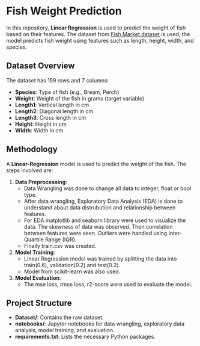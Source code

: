 # Fish Weight Prediction

In this repository, **Linear Regression** is used to predict the weight of fish based on their features. The dataset from [Fish Market dataset](https://www.kaggle.com/datasets/aungpyaeap/fish-market) is used, the model predicts fish weight using features such as length, height, width, and species.

## Dataset Overview

The dataset has 159 rows and 7 columns:

- **Species**: Type of fish (e.g., Bream, Perch)
- **Weight**: Weight of the fish in grams (target variable)
- **Length1**: Vertical length in cm
- **Length2**: Diagonal length in cm
- **Length3**: Cross length in cm
- **Height**: Height in cm
- **Width**: Width in cm

## Methodology

 A **Linear-Regression** model is used to predict the weight of the fish. The steps involved are:

1. **Data Preprocessing**:
   * Data Wrangling was done to change all data to integer, float or bool type.
   * After data wrangling, Exploratory Data Analysis (EDA) is done to understand about data distrubution and relationship between features.
   * For EDA matplotlib and seaborn library were used to visualize the data. The skewness of data was observed. Then correlation between features were seen. Outliers were handled using Inter-Quartile Range (IQR).
   * Finally train.csv was created.
2. **Model Training**:
    * Linear Regression model was trained by splitting the data into train(0.6), validation(0.2) and test(0.2).
    * Model from scikit-learn was also used.
3. **Model Evaluation**: 
    * The mse loss, rmse loss, r2-score were used to evaluate the model.

## Project Structure

- **Dataset/**: Contains the raw dataset.
- **notebooks/**: Jupyter notebooks for data wrangling, exploratory data analysis, model training, and evaluation.
- **requirements.txt**: Lists the necessary Python packages.

